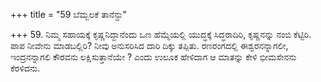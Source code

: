 +++
title = "59 ಬೆಮ್ಬಲಕೆ ತಾನೆನ್ದು"

+++
59. ನಿಮ್ಮ ಸಹಾಯಕ್ಕೆ ಕೃಷ್ಣನಿದ್ದಾನೆಂದು ಒಣ ಹೆಮ್ಮೆಯಲ್ಲಿ ಯುದ್ಧಕ್ಕೆ ಸಿದ್ಧರಾದಿರಿ, ಕೃಷ್ಣನನ್ನು ನಂಬಿ ಕೆಟ್ಟಿರಿ. ಪಾಪ ನೀವೇನು ಮಾಡಬಲ್ಲಿರಿ?  ನೀವು ಅನುಸರಿಸಿದ ದಾರಿ ದಿಕ್ಕು ತಪ್ಪಿತು. ರಣರಂಗದಲ್ಲಿ ಈಶ್ವರನನ್ನಾಗಲೀ, ಇಂದ್ರನನ್ನಾಗಲಿ ಕೌರವನು ಲಕ್ಷಿಸುತ್ತಾನೆಯೇ ?  ಎಂದು ಉಲೂಕ ಹೇಳಿದಾಗ ಆ ಮಾತನ್ನು ಕೇಳಿ ಭೀಮಸೇನನು ಕೆರಳಿದನು.